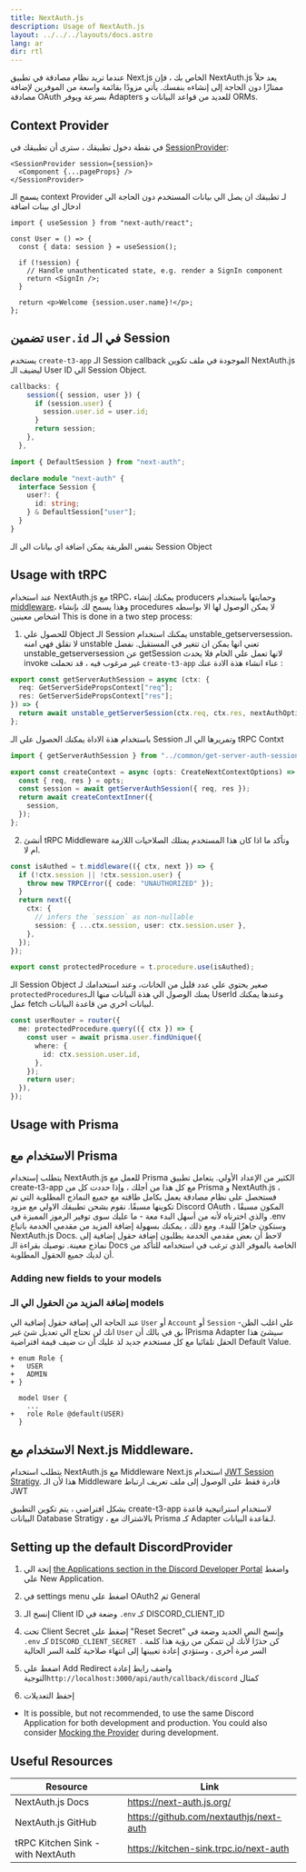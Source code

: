 ```yaml
---
title: NextAuth.js
description: Usage of NextAuth.js
layout: ../../../layouts/docs.astro
lang: ar
dir: rtl
---
```


عندما تريد نظام مصادقة في تطبيق Next.js الخاص بك ، فإن NextAuth.js يعد حلاً ممتازًا دون الحاجة إلى إنشاءه بنفسك. يأتي مزودًا بقائمة واسعة من الموفرين لإضافة مصادقة OAuth بسرعة ويوفر Adapters للعديد من قواعد البيانات و ORMs.

## Context Provider

في نقطة دخول تطبيقك ، سترى أن تطبيقك في [SessionProvider](https://next-auth.js.org/getting-started/client#sessionprovider):

```tsx:pages/_app.tsx
<SessionProvider session={session}>
  <Component {...pageProps} />
</SessionProvider>
```

يسمح الـ context Provider لـ تطبيقك ان يصل الي بيانات المستخدم دون الحاجة الي ادخال اي بينات اضافة

```tsx:pages/users/[id].tsx
import { useSession } from "next-auth/react";

const User = () => {
  const { data: session } = useSession();

  if (!session) {
    // Handle unauthenticated state, e.g. render a SignIn component
    return <SignIn />;
  }

  return <p>Welcome {session.user.name}!</p>;
};
```

## تضمين `user.id` في الـ Session

يستخدم `create-t3-app` الـ Session callback الموجودة في ملف تكوين NextAuth.js ليضيف الـ User ID الي Session Object.

```ts:pages/api/auth/[...nextauth].ts
callbacks: {
    session({ session, user }) {
      if (session.user) {
        session.user.id = user.id;
      }
      return session;
    },
  },
```

```ts:types/next-auth.d.ts
import { DefaultSession } from "next-auth";

declare module "next-auth" {
  interface Session {
    user?: {
      id: string;
    } & DefaultSession["user"];
  }
}
```

بنفس الطريقة يمكن اضافة اي بيانات الي الـ Session Object

## Usage with tRPC

عند استخدام NextAuth.js مع tRPC، يمكنك إنشاء producers وحمايتها باستخدام [middleware](https://trpc.io/docs/v10/middlewares)، وهذا يسمح لك بإنشاء procedures لا يمكن الوصول لها الا بواسطه اشخاص معينين
This is done in a two step process:

1. للحصول علي Object الـ Session يمكنك استخدام unstable_getserversession، لا تقلق فهي امنه unstable تعني انها يمكن ان تتغير في المستقبل.
   نفضل unstable_getserversession عن getSession لانها تعمل علي الخام فلا يحدث invoke غير مرغوب فيه ، قد تحملت `create-t3-app` عناء انشاء هذة الادة عنك :

```ts:server/common/get-server-auth-session.ts
export const getServerAuthSession = async (ctx: {
  req: GetServerSidePropsContext["req"];
  res: GetServerSidePropsContext["res"];
}) => {
  return await unstable_getServerSession(ctx.req, ctx.res, nextAuthOptions);
};
```

باستخدام هذة الاداة يمكنك الحصول علي الـ Session وتمريرها الي الـ tRPC Contxt

```ts:server/trpc/context.ts
import { getServerAuthSession } from "../common/get-server-auth-session";

export const createContext = async (opts: CreateNextContextOptions) => {
  const { req, res } = opts;
  const session = await getServerAuthSession({ req, res });
  return await createContextInner({
    session,
  });
};
```

2. أنشئ tRPC Middleware وتأكد ما اذا كان هذا المستخدم يمتلك الصلاحيات اللازمة ام لا.

```ts:server/trpc/trpc.ts
const isAuthed = t.middleware(({ ctx, next }) => {
  if (!ctx.session || !ctx.session.user) {
    throw new TRPCError({ code: "UNAUTHORIZED" });
  }
  return next({
    ctx: {
      // infers the `session` as non-nullable
      session: { ...ctx.session, user: ctx.session.user },
    },
  });
});

export const protectedProcedure = t.procedure.use(isAuthed);
```

الـ Session Object صغير يحتوي علي عدد قليل من الخانات، وعند استخدامك لـ `protectedProcedures`يمنك الوصول الي هذة البيانات منها الـ UserId وعندها يمكنك عمل fetch لبيانات اخري من قاعدة البيانات.

```ts:server/trpc/router/user.ts
const userRouter = router({
  me: protectedProcedure.query(({ ctx }) => {
    const user = await prisma.user.findUnique({
      where: {
        id: ctx.session.user.id,
      },
    });
    return user;
  }),
});
```

## Usage with Prisma

## الاستخدام مع Prisma

يتطلب إستخدام NextAuth.js للعمل مع Prisma الكثير من الإعداد الأولي. يتعامل تطبيق create-t3-app مع كل هذا من أجلك ، وإذا حددت كل من Prisma و NextAuth.js ، فستحصل على نظام مصادقة يعمل بكامل طاقته مع جميع النماذج المطلوبة التي تم تكوينها مسبقًا. نقوم بشحن تطبيقك الاولي مع مزود Discord OAuth المكون مسبقًا ، والذي اخترناه لأنه من أسهل البدء معة - ما عليك سوى توفير الرموز المميزة في .env وستكون جاهزًا للبدء. ومع ذلك ، يمكنك بسهولة إضافة المزيد من مقدمي الخدمة باتباع NextAuth.js Docs. لاحظ أن بعض مقدمي الخدمة يطلبون إضافة حقول إضافية إلى نماذج معينة. نوصيك بقراءة الـ Docs الخاصة بالموفر الذي ترغب في استخدامه للتأكد من أن لديك جميع الحقول المطلوبة.

### Adding new fields to your models

### إضافة المزيد من الحقول الي الـ models

عند الحاجة الي إضافة حقول إضافية الي `User` أو `Account` أو `Session` -علي اغلب الظن انك لن تحتاج الي تعديل شئ غير `User` اَ بق في بالك أنPrisma Adapter سيشئ هذا الحقل تلقائيا مع كل مستخدم جديد لذ عليك أن ت ضيف قيمة افتراضية Default Value.

```diff:prisma/schema.prisma
+ enum Role {
+   USER
+   ADMIN
+ }

  model User {
    ...
+   role Role @default(USER)
  }
```

## الاستخدام مع Next.js Middleware.

يتطلب استخدام NextAuth.js مع Middleware Next.js استخدام [JWT Session Stratigy](https://next-auth.js.org/configuration/nextjs#caveats). هذا لأن الـ Middleware قادرة فقط على الوصول إلى ملف تعريف ارتباط JWT

بشكل افتراضي ، يتم تكوين التطبيق create-t3-app لاستخدام استراتيجية قاعدة البيانات Database Stratigy ، بالاشتراك مع Prisma كـ Adapter لـقاعدة البيانات.

## Setting up the default DiscordProvider

1. إتجة الي [the Applications section in the Discord Developer Portal](https://discord.com/developers/applications) واضغط علي New Application.

2. في settings menu اضغط علي OAuth2 ثم General

3. إنسخ الـ Client ID وضعة في `.env` كـ DISCORD_CLIENT_ID

4. تحت Client Secret إضغط علي "Reset Secret" وإنسخ النص الجديد وضعة في `.env` كـ `DISCORD_CLIENT_SECRET `.
   كن حذرًا لأنك لن تتمكن من رؤية هذا كلمة السر مرة أخرى ، وستؤدي إعادة تعيينها إلى انتهاء صلاحية كلمة السر الحالية
5. اضغط علي Add Redirect واضف رابط إعادة التوجية`http://localhost:3000/api/auth/callback/discord` كمثال
6. إحفظ التعديلات

- It is possible, but not recommended, to use the same Discord Application for both development and production. You could also consider [Mocking the Provider](https://github.com/trpc/trpc/blob/next/examples/next-prisma-starter-websockets/src/pages/api/auth/%5B...nextauth%5D.ts) during development.

## Useful Resources

| Resource                          | Link                                    |
| --------------------------------- | --------------------------------------- |
| NextAuth.js Docs                  | https://next-auth.js.org/               |
| NextAuth.js GitHub                | https://github.com/nextauthjs/next-auth |
| tRPC Kitchen Sink - with NextAuth | https://kitchen-sink.trpc.io/next-auth  |
